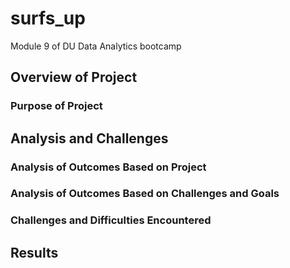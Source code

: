 # surfs_up
Module 9 of DU Data Analytics bootcamp

## Overview of Project

### Purpose of Project

## Analysis and Challenges

### Analysis of Outcomes Based on Project

### Analysis of Outcomes Based on Challenges and Goals

### Challenges and Difficulties Encountered

## Results
